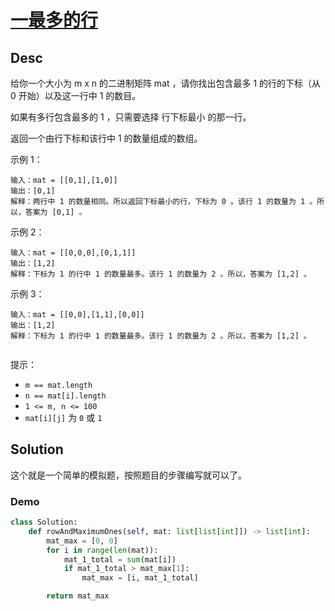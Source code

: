 # [一最多的行](https://leetcode.cn/problems/row-with-maximum-ones/description/?envType=daily-question&envId=2025-03-22)

## Desc

给你一个大小为 m x n 的二进制矩阵 mat ，请你找出包含最多 1 的行的下标（从 0 开始）以及这一行中 1 的数目。

如果有多行包含最多的 1 ，只需要选择 行下标最小 的那一行。

返回一个由行下标和该行中 1 的数量组成的数组。

示例 1：

```
输入：mat = [[0,1],[1,0]]
输出：[0,1]
解释：两行中 1 的数量相同。所以返回下标最小的行，下标为 0 。该行 1 的数量为 1 。所以，答案为 [0,1] 。 

```

示例 2：

```
输入：mat = [[0,0,0],[0,1,1]]
输出：[1,2]
解释：下标为 1 的行中 1 的数量最多。该行 1 的数量为 2 。所以，答案为 [1,2] 。

```

示例 3：

```
输入：mat = [[0,0],[1,1],[0,0]]
输出：[1,2]
解释：下标为 1 的行中 1 的数量最多。该行 1 的数量为 2 。所以，答案为 [1,2] 。
 
```

提示：

* `m == mat.length`
* `n == mat[i].length `
* `1 <= m, n <= 100 `
* `mat[i][j]` 为 `0` 或 `1`

## Solution

这个就是一个简单的模拟题，按照题目的步骤编写就可以了。

### Demo

```python
class Solution:
    def rowAndMaximumOnes(self, mat: list[list[int]]) -> list[int]:
        mat_max = [0, 0]
        for i in range(len(mat)):
            mat_1_total = sum(mat[i])
            if mat_1_total > mat_max[1]:
                mat_max = [i, mat_1_total]

        return mat_max


```



